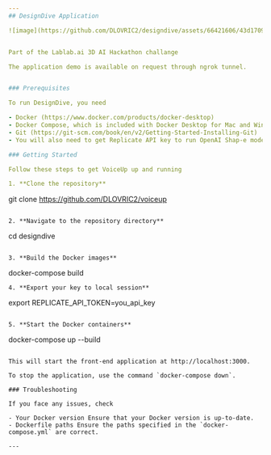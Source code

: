 ```yaml
---
## DesignDive Application

![image](https://github.com/DLOVRIC2/designdive/assets/66421606/43d1709c-7db5-4098-b8dd-7a206f4fc959)


Part of the Lablab.ai 3D AI Hackathon challange

The application demo is available on request through ngrok tunnel.


### Prerequisites

To run DesignDive, you need

- Docker (https://www.docker.com/products/docker-desktop)
- Docker Compose, which is included with Docker Desktop for Mac and Windows, but needs to be installed separately for Linux (https://docs.docker.com/compose/install/)
- Git (https://git-scm.com/book/en/v2/Getting-Started-Installing-Git)
- You will also need to get Replicate API key to run OpenAI Shap-e model. (https://replicate.com/)

### Getting Started

Follow these steps to get VoiceUp up and running

1. **Clone the repository**
   ```
   git clone https://github.com/DLOVRIC2/voiceup
   ```

2. **Navigate to the repository directory**
   ```
   cd designdive
   ```

3. **Build the Docker images**
   ```
   docker-compose build
   ```
4. **Export your key to local session**
   ```
   export REPLICATE_API_TOKEN=you_api_key
   ```

5. **Start the Docker containers**
   ```
   docker-compose up --build
   ```

   This will start the front-end application at http://localhost:3000.

To stop the application, use the command `docker-compose down`.

### Troubleshooting

If you face any issues, check

- Your Docker version Ensure that your Docker version is up-to-date.
- Dockerfile paths Ensure the paths specified in the `docker-compose.yml` are correct.

---
```

